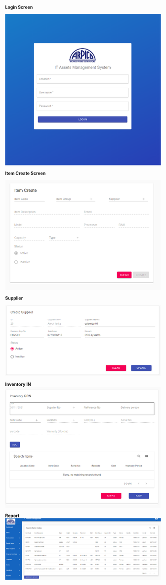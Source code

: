 **Login Screen**

![Login Screen](img/login.PNG)

**Item Create Screen**

![Item Create](img/itm.PNG)

**Supplier**

![Search Screen](img/sup.PNG)

**Inventory IN**
![GRN](img/grn.PNG)

**Report**
![GRN](img/rep.PNG)
